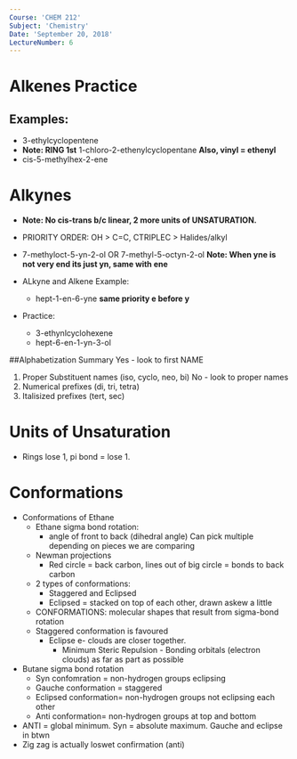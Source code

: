 ```yaml
---
Course: 'CHEM 212'
Subject: 'Chemistry'
Date: 'September 20, 2018'
LectureNumber: 6
---
```

# Alkenes Practice
## Examples:
- 3-ethylcyclopentene
- **Note: RING 1st** 1-chloro-2-ethenylcyclopentane **Also, vinyl = ethenyl**
- cis-5-methylhex-2-ene

# Alkynes
- **Note: No cis-trans b/c linear, 2 more units of UNSATURATION.**

- PRIORITY ORDER: OH > C=C, CTRIPLEC > Halides/alkyl

- 7-methyloct-5-yn-2-ol OR 7-methyl-5-octyn-2-ol   **Note: When yne is not very end its just yn, same with ene**
- ALkyne and Alkene Example:
  - hept-1-en-6-yne **same priority e before y**
- Practice:
  - 3-ethynlcyclohexene
  - hept-6-en-1-yn-3-ol

##Alphabetization Summary
Yes - look to first NAME
  1. Proper Substituent names (iso, cyclo, neo, bi)
No - look to proper names
  1. Numerical prefixes (di, tri, tetra)
  2. Italisized prefixes (tert, sec)

# Units of Unsaturation
- Rings lose 1, pi bond = lose 1.


# Conformations
- Conformations of Ethane
  - Ethane sigma bond rotation:
    - angle of front to back (dihedral angle) Can pick multiple depending on pieces we are comparing
  - Newman projections
    - Red circle = back carbon, lines out of big circle = bonds to back carbon
  - 2 types of conformations:
    - Staggered and Eclipsed
    - Eclipsed = stacked on top of each other, drawn askew a little
  - CONFORMATIONS: molecular shapes that result from sigma-bond rotation
  - Staggered conformation is favoured
    - Eclipse e- clouds are closer together.
      - Minimum Steric Repulsion - Bonding orbitals (electron clouds) as far as part as possible
- Butane sigma bond rotation
  - Syn confomration = non-hydrogen groups eclipsing
  - Gauche conformation = staggered
  - Eclipsed conformation= non-hydrogen groups not eclipsing each other
  - Anti conformation= non-hydrogen groups at top and bottom
- ANTI = global minimum. Syn = absolute maximum. Gauche and eclipse in btwn
- Zig zag is actually loswet confirmation (anti)
